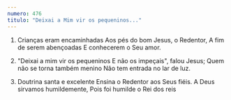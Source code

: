```yaml
---
numero: 476
titulo: "Deixai a Mim vir os pequeninos..."
---
```

1. Crianças eram encaminhadas
   Aos pés do bom Jesus, o Redentor,
   A fim de serem abençoadas
   E conhecerem o Seu amor.

2. "Deixai a mim vir os pequeninos
   E não os impeçais", falou Jesus;
   Quem não se torna também menino
   Não tem entrada no lar de luz.

3. Doutrina santa e excelente
   Ensina o Redentor aos Seus fiéis.
   A Deus sirvamos humildemente,
   Pois foi humilde o Rei dos reis
